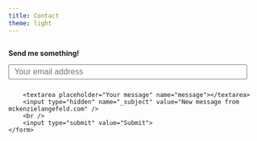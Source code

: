 ```yaml
---
title: Contact
theme: light
---
```

<div style="width: 100%; float: left">
    <form id="contactform" method="POST" action="https://formspree.io/mckenzielangefeld@gmail.com">
        <p><b>Send me something!</b></p>
        <input type="email" name="_replyto" placeholder="Your email address">

        <textarea placeholder="Your message" name="message"></textarea>
        <input type="hidden" name="_subject" value="New message from mckenzielangefeld.com" />
        <br />
        <input type="submit" value="Submit">
    </form>
</div>

<style type="text/css">
    #contactform input[type="email"] {
        width: calc(100% - 30px);
        height: 30px;
        font-size: 16px;
        padding: 10px;
        margin-bottom: 10px;
    }

    #contactform textarea {
        width: calc(100% - 30px);
        height: 100px;
        font-size: 16px;
        border: 1px solid #ccc;
        background-color: #fafafa;
        padding: 15px;
        resize: vertical;
    }

    #contactform input[type="submit"] {
        display: inline-block;
        width: 127px;
        height: 42px;
        background-color: #272727;
        color: white;
        font-weight: 600;
        font-style: normal;
        font-size: 14px;
        border: none;
        margin-top: 10px;
        cursor: pointer;
    }
</style>
